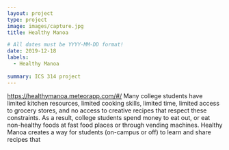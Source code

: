 ```yaml
---
layout: project
type: project
image: images/capture.jpg
title: Healthy Manoa 

# All dates must be YYYY-MM-DD format!
date: 2019-12-18
labels:
  - Healthy Manoa
  
summary: ICS 314 project
---
```


https://healthymanoa.meteorapp.com/#/
Many college students have limited kitchen resources, limited cooking skills, limited time, limited access to grocery stores, and no access to creative recipes that respect these constraints. As a result, college students spend money to eat out, or eat non-healthy foods at fast food places or through vending machines. Healthy Manoa creates a way for students (on-campus or off) to learn and share recipes that
